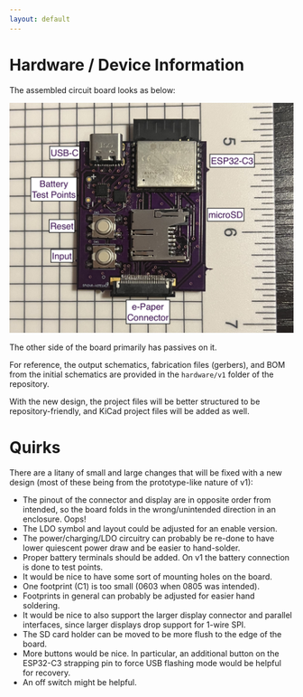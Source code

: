 ```yaml
---
layout: default
---
```


# Hardware / Device Information

The assembled circuit board looks as below:

![v1 prototype](images/hwv1.jpg)

The other side of the board primarily has passives on it.

For reference, the output schematics, fabrication files (gerbers), and BOM from the initial schematics
are provided in the `hardware/v1` folder of the repository.

With the new design, the project files will be better structured to be repository-friendly,
and KiCad project files will be added as well.

# Quirks

There are a litany of small and large changes that will be fixed with a new design (most of these being from the
prototype-like nature of v1):

* The pinout of the connector and display are in opposite order from intended, so the board folds in the
  wrong/unintended direction in an enclosure. Oops!
* The LDO symbol and layout could be adjusted for an enable version.
* The power/charging/LDO circuitry can probably be re-done to have lower quiescent power draw and
  be easier to hand-solder.
* Proper battery terminals should be added. On v1 the battery connection is done to test points.
* It would be nice to have some sort of mounting holes on the board.
* One footprint (C1) is too small (0603 when 0805 was intended).
* Footprints in general can probably be adjusted for easier hand soldering.
* It would be nice to also support the larger display connector and parallel interfaces,
  since larger displays drop support for 1-wire SPI.
* The SD card holder can be moved to be more flush to the edge of the board.
* More buttons would be nice. In particular, an additional button on the ESP32-C3 strapping pin
  to force USB flashing mode would be helpful for recovery.
* An off switch might be helpful.